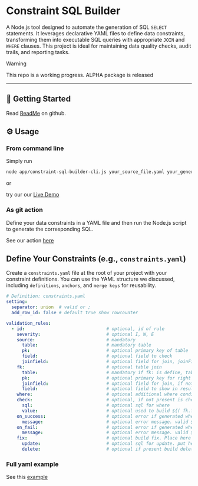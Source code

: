 # Constraint SQL Builder

A Node.js tool designed to automate the generation of SQL `SELECT` statements. It leverages declarative YAML files to define data constraints, transforming them into executable SQL queries with appropriate `JOIN` and `WHERE` clauses. This project is ideal for maintaining data quality checks, audit trails, and reporting tasks.

> [!WARNING]
> This repo is a working progress.
> ALPHA package is released

---

## 🚀 Getting Started

Read [ReadMe](https://github.com/wolfsolver/constraint-sql-builder/blob/main/README.md) on github.

## ⚙️ Usage

### From command line

Simply run
```bash
node app/constraint-sql-builder-cli.js your_source_file.yaml your_generated_file.sql
```
or

try our our [Live Demo](constraint-sql-builder-web.html)


### As git action

Define your data constraints in a YAML file and then run the Node.js script to generate the corresponding SQL.

See our action [here](https://github.com/wolfsolver/constraint-sql-builder/blob/main/.github/workflows/generate_sql.yml)

## Define Your Constraints (e.g., `constraints.yaml`)

Create a `constraints.yaml` file at the root of your project with your constraint definitions. You can use the YAML structure we discussed, including `definitions`, `anchors`, and `merge keys` for reusability.

```yaml
# Definition: constraints.yaml
setting:
  separator: union  # valid or ;
  add_row_id: false # default true show rowcounter

validation_rules:
  - id:                               # optional, id of rule
    severity:                         # optional I, W, E
    source:                           # mandatory
      table:                          # mandatory table
      pk:                             # optional primary key of table
      field:                          # optional field to check
      joinfield:                      # optional field for join, joinField || field || pk || null
    fk:                               # optional table join
      table:                          # mandatory if fk: is define, table for join
      pk:                             # optional primary key for right table
      joinfield:                      # optional field for join, if not present pk is used
      field:                          # optional field to show in result = field || joinfield || pk || null
    where:                            # optional additional where condition
    check:                            # optional, if not present is check.value = is null
      sql:                            # optional sql for where
      value:                          # optional used to build ${( fk.field || fk.joinField || fk.pk || surce.field || source.pk )} ${check.value}
    on_success:                       # optional error if generated where is true
      message:                        # optional error message. valid ${struct.field} for name and (${struct.field}) for its content
    on_fail:                          # optional error if generated where is false. cannot be present with on_fail
      message:                        # optional error message. valid ${struct.field} for name and (${struct.field}) for its content
    fix:                              # optional build fix. Place here your SQL code with (${source.pk}) to identify correct record or use
      update:                         # optional sql for update. put here value for source.field
      delete:                         # optional if present build delete statement for (${source.pk})

```

### Full yaml example
See this [example](https://github.com/wolfsolver/constraint-sql-builder/blob/main/samples/check_mmex_db.yaml)